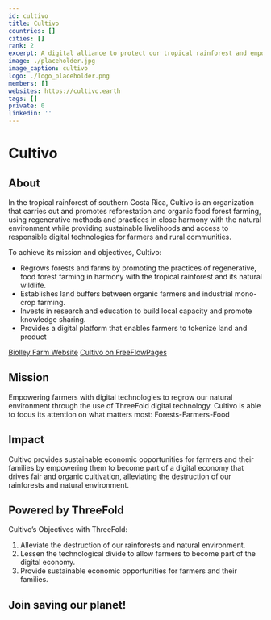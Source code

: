 ```yaml
---
id: cultivo
title: Cultivo
countries: []
cities: []
rank: 2
excerpt: A digital alliance to protect our tropical rainforest and empower its inhabitants.
image: ./placeholder.jpg
image_caption: cultivo
logo: ./logo_placeholder.png
members: []
websites: https://cultivo.earth
tags: []
private: 0
linkedin: ''
---
```


# Cultivo

## About

In the tropical rainforest of southern Costa Rica, Cultivo is an organization that carries out and promotes reforestation and organic food forest farming, using regenerative methods and practices in close harmony with the natural environment while providing sustainable livelihoods and access to responsible digital technologies for farmers and rural communities.

To achieve its mission and objectives, Cultivo:
- Regrows forests and farms by promoting the practices of regenerative, food forest farming in harmony with the tropical rainforest and its natural wildlife.
- Establishes land buffers between organic farmers and industrial mono-crop farming. 
- Invests in research and education to build local capacity and promote knowledge sharing.
- Provides a digital platform that enables farmers to tokenize land and product

[Biolley Farm Website](http://www.biolleyfarms.com/)
[Cultivo on FreeFlowPages](https://freeflowpages.com/s/cultivo/)


## Mission

Empowering farmers with digital technologies to regrow our natural environment through the use of ThreeFold digital technology. Cultivo is able to focus its attention on what matters most: Forests-Farmers-Food

## Impact

Cultivo provides sustainable economic opportunities for farmers and their families by empowering them to become part of a digital economy that drives fair and organic cultivation, alleviating the destruction of our rainforests and natural environment. 

## Powered by ThreeFold

Cultivo’s Objectives with ThreeFold:
1. Alleviate the destruction of our rainforests and natural environment.
2. Lessen the technological divide to allow farmers to become part of the digital economy.
3. Provide sustainable economic opportunities for farmers and their families.

## Join saving our planet!

<!-- ## Support this project

## TFGrid Solution

### Roadmap
 -->


